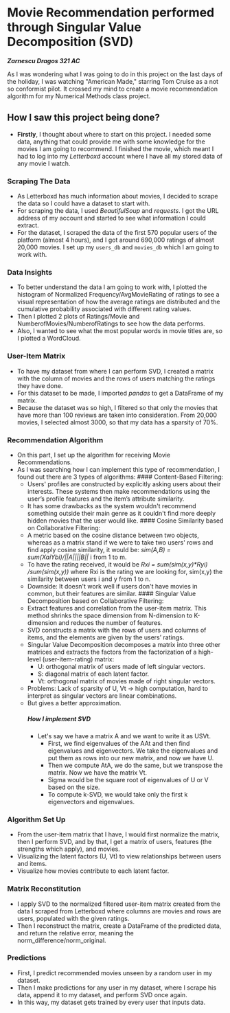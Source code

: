 # Movie Recommendation performed through Singular Value Decomposition (SVD)

***Zarnescu Dragos 321 AC***

As I was wondering what I was going to do in this project on the last days of the holiday, I was watching "American Made," starring Tom Cruise as a not so conformist pilot. It crossed my mind to create a movie recommendation algorithm for my Numerical Methods class project.

## How I saw this project being done?
  - **Firstly**, I thought about where to start on this project. I needed some data, anything that could provide me with some knowledge for the movies I am going to recommend. I finished the movie, which meant I had to log into my _Letterboxd_ account where I have all my stored data of any movie I watch.

  ### Scraping The Data
  - As Letterboxd has much information about movies, I decided to scrape the data so I could have a dataset to start with.
  - For scraping the data, I used *BeautifulSoup* and *requests*. I got the URL address of my account and started to see what information I could extract.
  - For the dataset, I scraped the data of the first 570 popular users of the platform (almost 4 hours), and I got around 690,000 ratings of almost 20,000 movies. I set up my `users_db` and `movies_db` which I am going to work with.

  ### Data Insights  
  - To better understand the data I am going to work with, I plotted the histogram of Normalized Frequency/AvgMovieRating of ratings to see a visual representation of how the average ratings are distributed and the cumulative probability associated with different rating values.
  - Then I plotted 2 plots of Ratings/Movie and NumberofMovies/NumberofRatings to see how the data performs.
  - Also, I wanted to see what the most popular words in movie titles are, so I plotted a WordCloud.

  ### User-Item Matrix
  - To have my dataset from where I can perform SVD, I created a matrix with the column of movies and the rows of users matching the ratings they have done.
  - For this dataset to be made, I imported _pandas_ to get a DataFrame of my matrix.
  - Because the dataset was so high, I filtered so that only the movies that have more than 100 reviews are taken into consideration. From 20,000 movies, I selected almost 3000, so that my data has a sparsity of 70%.

  ### Recommendation Algorithm
   - On this part, I set up the algorithm for receiving Movie Recommendations.
   - As I was searching how I can implement this type of recommendation, I found out there are 3 types of algorithms:
    #### Content-Based Filtering:
      - Users' profiles are constructed by explicitly asking users about their interests. These systems then make recommendations using the user’s profile features and the item’s attribute similarity.
      - It has some drawbacks as the system wouldn't recommend something outside their main genre as it couldn't find more deeply hidden movies that the user would like.
    #### Cosine Similarity based on Collaborative Filtering:
      - A metric based on the cosine distance between two objects, whereas as a matrix stand if we were to take two users' rows and find apply cosine similarity, it would be: _sim(A,B) = sum(Xai*Ybi)/||A||*||B||_ i from 1 to m.
      - To have the rating received, it would be _Rxi = sum(sim(x,y)*Ryi) /sum(sim(x,y))_ where Rxi is the rating we are looking for, sim(x,y) the similarity between users i and y from 1 to n.
      - Downside: It doesn't work well if users don't have movies in common, but their features are similar.
    #### Singular Value Decomposition based on Collaborative Filtering:
      - Extract features and correlation from the user-item matrix. This method shrinks the space dimension from N-dimension to K-dimension and reduces the number of features.
      - SVD constructs a matrix with the rows of users and columns of items, and the elements are given by the users’ ratings.
      - Singular Value Decomposition decomposes a matrix into three other matrices and extracts the factors from the factorization of a high-level (user-item-rating) matrix:
          - U: orthogonal matrix of users made of left singular vectors.
          - S: diagonal matrix of each latent factor.
          - Vt: orthogonal matrix of movies made of right singular vectors.
      - Problems: Lack of sparsity of U, Vt -> high computation, hard to interpret as singular vectors are linear combinations.
      - But gives a better approximation.
        ##### How I implement SVD
          - Let's say we have a matrix A and we want to write it as USVt.
             - First, we find eigenvalues of the AAt and then find eigenvalues and eigenvectors. We take the eigenvalues and put them as rows into our new matrix, and now we have U.
             - Then we compute AtA, we do the same, but we transpose the matrix. Now we have the matrix Vt.
             - Sigma would be the square root of eigenvalues of U or V based on the size.
             - To compute k-SVD, we would take only the first k eigenvectors and eigenvalues.
  ### Algorithm Set Up
   - From the user-item matrix that I have, I would first normalize the matrix, then I perform SVD, and by that, I get a matrix of users, features (the strengths which apply), and movies.
   - Visualizing the latent factors (U, Vt) to view relationships between users and items.
   - Visualize how movies contribute to each latent factor.

  ### Matrix Reconstitution
   - I apply SVD to the normalized filtered user-item matrix created from the data I scraped from Letterboxd where columns are movies and rows are users, populated with the given ratings.
   - Then I reconstruct the matrix, create a DataFrame of the predicted data, and return the relative error, meaning the norm_difference/norm_original.

  ### Predictions
   - First, I predict recommended movies unseen by a random user in my dataset.
   - Then I make predictions for any user in my dataset, where I scrape his data, append it to my dataset, and perform SVD once again.
   - In this way, my dataset gets trained by every user that inputs data.

